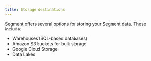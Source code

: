 ```yaml
---
title: Storage destinations
---
```


Segment offers several options for storing your Segment data. These include:

- Warehouses (SQL-based databases)
- Amazon S3 buckets for bulk storage
- Google Cloud Storage
- Data Lakes
